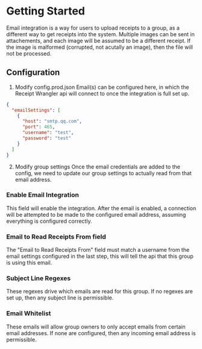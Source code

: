# Getting Started

Email integration is a way for users to upload receipts to a group, as a different way to get receipts into the system.
Multiple images can be sent in attachements, and each image will be assumed to be a different receipt. If the image is malformed (corrupted, not acutally an image), then the file will not be processed.

## Configuration

1. Modify config.prod.json
   Email(s) can be configured here, in which the Receipt Wrangler api will connect to once the integration is full set up.

```json
{
  "emailSettings": [
    {
      "host": "smtp.qq.com",
      "port": 465,
      "username": "test",
      "password": "test"
    }
  ]
}
```

2. Modify group settings
   Once the email credentials are added to the config, we need to update our group settings to actually read from that email address.

### Enable Email Integration

This field will enable the integration. After the email is enabled, a connection will be attempted to be made to the configured email address, assuming everything is configured correctly.

### Email to Read Receipts From field

The "Email to Read Receipts From" field must match a username from the email settings configured in the last step, this will tell the api that this group is using this email.

### Subject Line Regexes

These regexes drive which emails are read for this group. If no regexes are set up, then any subject line is permissible.

### Email Whitelist

These emails will allow group owners to only accept emails from certain email addresses. If none are configured, then any incoming email address is permissible.
